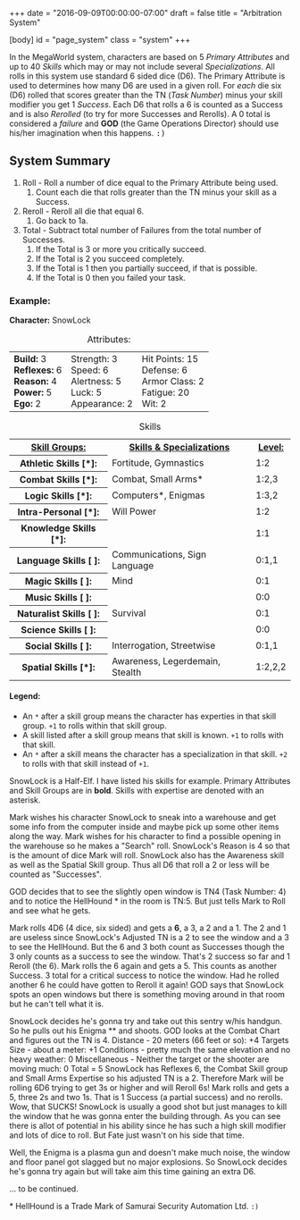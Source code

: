 +++
date = "2016-09-09T00:00:00-07:00"
draft = false
title = "Arbitration System"

[body]
  id = "page_system"
  class = "system"
+++

In the MegaWorld system, characters are based on 5 _Primary Attributes_ and up to 40 _Skills_ which may or may not include several _Specializations_. All rolls in this system use standard 6 sided dice (D6). The Primary Attribute is used to	determines how many D6 are used in a given roll. For _each_ die six (D6) rolled that scores greater than the TN (_Task Number_) minus your skill modifier you get 1 _Success_. Each D6 that rolls a 6 is counted as a Success and is also _Rerolled_ (to try for more Successes and Rerolls).  A 0 total is	considered a _failure_ and **GOD** (the Game Operations Director) should use his/her imagination when this happens. <tt>:)</tt>


System Summary
--------------

1. Roll - Roll a number of dice equal to the Primary Attribute being used.
	1. Count each die that rolls greater than the TN minus your skill as a Success.
2. Reroll - Reroll all die that equal 6.
	1. Go back to 1a.
3. Total - Subtract total number of Failures from the total number of Successes.
	1. If the Total is 3 or more you critically succeed.
	2. If the Total is 2 you succeed completely.
	3. If the Total is 1 then you partially succeed, if that is possible.
	4. If the Total is 0 then you failed your task.


### Example:

**Character:** SnowLock


<table>
	<caption>Attributes:</caption>
	<tr valign="TOP">
		<td><strong>Build:</strong> 3<br>
			<strong>Reflexes:</strong> 6<br>
			<strong>Reason:</strong> 4<br>
			<strong>Power:</strong> 5<br>
			<strong>Ego:</strong> 2
		</td>
		<td>Strength: 3<br>
			Speed: 6<br>
			Alertness: 5<br>
			Luck: 5<br>
			Appearance: 2
		</td>
		<td>Hit Points: 15<br>
			Defense: 6<br>
			Armor Class: 2<br>
			Fatigue: 20<br>
			Wit: 2
		</td>
	</tr>
</table>

<table class="skill-chart">
	<caption>Skills</caption>
	<tr>
		<th><u>Skill Groups:</u></th>
		<th><u>Skills &amp; Specializations</u></th>
		<th><u>Level:</u></th>
	</tr>
	<tr>
		<th>Athletic Skills [*]:</th>
		<td>Fortitude, Gymnastics</td>
		<td>1:2</td>
	</tr>
	<tr>
		<th>Combat Skills [*]:</th>
		<td>Combat, Small Arms*</td>
		<td>1:2,3</td>
	</tr>
	<tr>
		<th>Logic Skills [*]:</th>
		<td>Computers*, Enigmas</td>
		<td>1:3,2</td>
	</tr>
	<tr>
		<th>Intra-Personal [*]:</th>
		<td>Will Power</td>
		<td>1:2</td>
	</tr>
	<tr>
		<th>Knowledge Skills [*]:</th>
		<td></td>
		<td>1:1</td>
	</tr>
	<tr>
		<th>Language Skills [ ]:</th>
		<td>Communications, Sign Language</td>
		<td>0:1,1</td>
	</tr>
	<tr>
		<th>Magic Skills [ ]:</th>
		<td>Mind</td>
		<td>0:1</td>
	</tr>
	<tr>
		<th>Music Skills [ ]:</th>
		<td></td>
		<td>0:0</td>
	</tr>
	<tr>
		<th>Naturalist Skills [ ]:</th>
		<td>Survival</td>
		<td>0:1</td>
	</tr>
	<tr>
		<th>Science Skills [ ]:</th>
		<td></td>
		<td>0:0</td>
	</tr>
	<tr>
		<th>Social Skills [ ]:</th>
		<td>Interrogation, Streetwise</td>
		<td>0:1,1</td>
	</tr>
	<tr>
		<th>Spatial Skills [*]:</th>
		<td>Awareness, Legerdemain, Stealth</td>
		<td>1:2,2,2</td>
	</tr>
</table>

#### Legend:

* An `*` after a skill group means the character has experties in that skill group. `+1` to rolls within that skill group.
* A skill listed after a skill group means that skill is known. `+1` to rolls with that skill.
* An `*` after a skill means the character has a specialization in that skill. `+2` to rolls with that skill instead of `+1`.

SnowLock is a Half-Elf. I have listed his skills for example.
Primary Attributes and Skill Groups are in <b>bold</b>. Skills with expertise are denoted with an asterisk.

Mark wishes his character SnowLock to sneak into a warehouse and get some info from the computer inside and maybe pick up some other items along the way. Mark wishes for his character to find a possible opening in the warehouse so he makes a "Search" roll. SnowLock's Reason is 4 so that is the amount of dice Mark will roll. SnowLock also has the Awareness skill as well as the Spatial Skill group. Thus all D6 that roll a 2 or less will be counted as &quot;Successes&quot;.

GOD decides that to see the slightly open window is TN4 (Task Number: 4) and to notice the HellHound * in the room is TN:5. But just tells Mark to Roll and see what he gets.

Mark rolls 4D6 (4 dice, six sided) and gets a <strong>6</strong>, a 3, a 2 and a 1. The 2 and 1 are useless since SnowLock's Adjusted TN is a 2 to see the window and a 3 to see the HellHound. But the 6 and 3 both count as Successes though the 3 only counts as a success to see the window. That's 2 success so far and 1 Reroll (the 6). Mark rolls the 6 again and gets a 5. This counts as another Success. 3 total for a critical success to notice the window. Had he rolled another 6 he could have gotten to Reroll it again! GOD says that SnowLock spots an open windows but there is something moving around in that room but he can't tell what it is.

SnowLock decides he's gonna try and take out this sentry w/his handgun. So he pulls out his Enigma ** and shoots. GOD looks at the Combat Chart and figures out the TN is 4.
Distance - 20 meters (66 feet or so): +4
Targets Size - about a meter: +1
Conditions - pretty much the same elevation and no heavy weather: 0
Miscellaneous - Neither the target or the shooter are moving much: 0
Total = 5
SnowLock has Reflexes 6, the Combat Skill group and Small Arms Expertise so his adjusted TN is a 2. Therefore Mark will be rolling 6D6 trying to get 3s or higher and will Reroll 6s!
Mark rolls and gets a 5, three 2s and two 1s. That is 1 Success (a partial success) and no rerolls.
Wow, that SUCKS! SnowLock is usually a good shot but just manages to kill the window that he was gonna enter the building through. As you can see there is allot of potential in his ability since he has such a high skill modifier and lots of dice to roll. But Fate just wasn't on his side that time.

Well, the Enigma is a plasma gun and doesn't make much noise, the window and floor panel got slagged but no major explosions. So SnowLock decides he's gonna try again but will take aim this time gaining an extra D6.

&hellip; to be continued.


&ast; HellHound is a Trade Mark of Samurai Security Automation Ltd. `:)`


